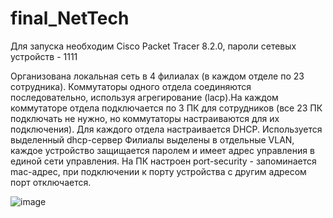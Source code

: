 # final_NetTech

Для запуска необходим Cisco Packet Tracer 8.2.0, пароли сетевых устройств - 1111

Организована локальная сеть в 4 филиалах (в каждом отделе по 23 сотрудника). Коммутаторы одного отдела соединяются последовательно, используя агрегирование (lacp).На каждом коммутаторе отдела подключается по 3 ПК для сотрудников (все 23 ПК подключать не нужно, но коммутаторы настраиваются для их подключения). Для каждого отдела настраивается DHCP. Используется выделенный dhcp-сервер
Филиалы выделены в отдельные VLAN, каждое устройство защищается паролем и имеет адрес управления в единой сети управления.
На ПК настроен port-security - запоминается mac-адрес, при подключении к порту устройства с другим адресом порт отключается.

![image](https://github.com/user-attachments/assets/997c6706-a999-428a-9cc1-8c6fff2e137b)
